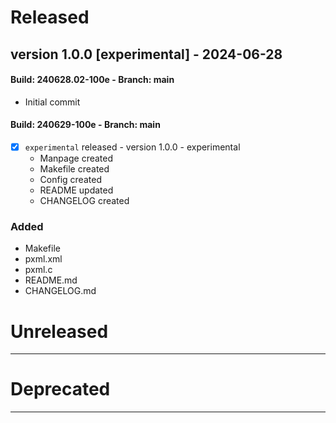 # Released
## version 1.0.0 [experimental] - 2024-06-28
#### Build: 240628.02-100e - Branch: main

 - Initial commit

#### Build: 240629-100e - Branch: main
 - [X] `experimental` released - version 1.0.0 - experimental
   - Manpage created
   - Makefile created
   - Config created
   - README updated
   - CHANGELOG created

### Added
 - Makefile
 - pxml.xml
 - pxml.c
 - README.md
 - CHANGELOG.md

# Unreleased
---

# Deprecated
---
